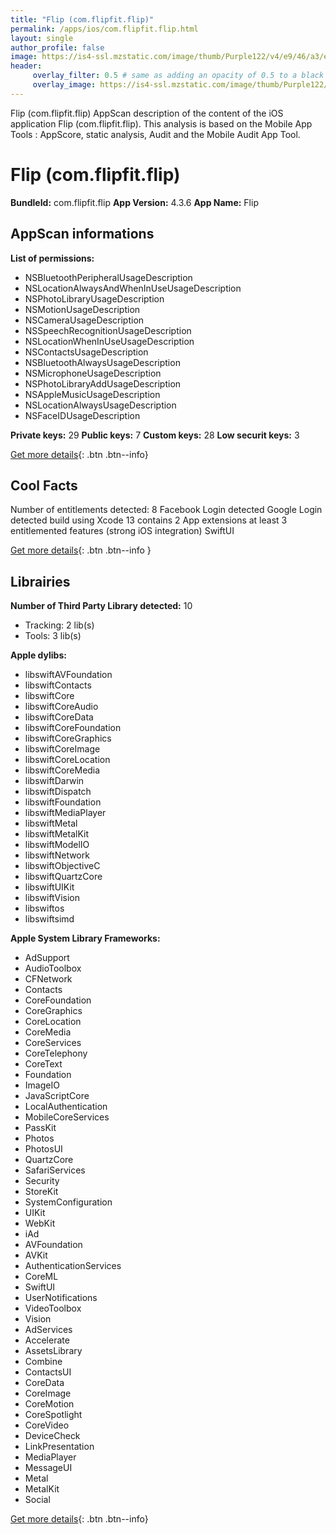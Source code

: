 ```yaml
---
title: "Flip (com.flipfit.flip)"
permalink: /apps/ios/com.flipfit.flip.html
layout: single
author_profile: false
image: https://is4-ssl.mzstatic.com/image/thumb/Purple122/v4/e9/46/a3/e946a3d9-b693-ce7b-8e62-809d14510242/AppIcon-0-0-1x_U007emarketing-0-0-0-6-0-0-sRGB-0-0-0-GLES2_U002c0-512MB-85-220-0-0.png/512x512bb.jpg
header: 
     overlay_filter: 0.5 # same as adding an opacity of 0.5 to a black background
     overlay_image: https://is4-ssl.mzstatic.com/image/thumb/Purple122/v4/e9/46/a3/e946a3d9-b693-ce7b-8e62-809d14510242/AppIcon-0-0-1x_U007emarketing-0-0-0-6-0-0-sRGB-0-0-0-GLES2_U002c0-512MB-85-220-0-0.png/512x512bb.jpg
---
```

Flip (com.flipfit.flip) AppScan description of the content of the iOS application Flip (com.flipfit.flip). This analysis is based on the Mobile App Tools : AppScore, static analysis, Audit and the Mobile Audit App Tool.

# Flip (com.flipfit.flip)

**BundleId:** com.flipfit.flip
**App Version:** 4.3.6
**App Name:** Flip


## AppScan informations 

**List of permissions:** 
- NSBluetoothPeripheralUsageDescription
- NSLocationAlwaysAndWhenInUseUsageDescription
- NSPhotoLibraryUsageDescription
- NSMotionUsageDescription
- NSCameraUsageDescription
- NSSpeechRecognitionUsageDescription
- NSLocationWhenInUseUsageDescription
- NSContactsUsageDescription
- NSBluetoothAlwaysUsageDescription
- NSMicrophoneUsageDescription
- NSPhotoLibraryAddUsageDescription
- NSAppleMusicUsageDescription
- NSLocationAlwaysUsageDescription
- NSFaceIDUsageDescription
  
  
**Private keys:** 29
**Public keys:** 7
**Custom keys:** 28
**Low securit keys:** 3
  
[Get more details](/pricing.html){: .btn .btn--info}

## Cool Facts

Number of entitlements detected: 8
Facebook Login detected
Google Login detected
build using Xcode 13
contains 2 App extensions
at least 3 entitlemented features (strong iOS integration)
SwiftUI
  
[Get more details](/pricing.html){: .btn .btn--info }

## Librairies 
**Number of Third Party Library detected:** 10
- Tracking: 2 lib(s)
- Tools: 3 lib(s)


**Apple dylibs:**
- libswiftAVFoundation
- libswiftContacts
- libswiftCore
- libswiftCoreAudio
- libswiftCoreData
- libswiftCoreFoundation
- libswiftCoreGraphics
- libswiftCoreImage
- libswiftCoreLocation
- libswiftCoreMedia
- libswiftDarwin
- libswiftDispatch
- libswiftFoundation
- libswiftMediaPlayer
- libswiftMetal
- libswiftMetalKit
- libswiftModelIO
- libswiftNetwork
- libswiftObjectiveC
- libswiftQuartzCore
- libswiftUIKit
- libswiftVision
- libswiftos
- libswiftsimd


**Apple System Library Frameworks:**
- AdSupport
- AudioToolbox
- CFNetwork
- Contacts
- CoreFoundation
- CoreGraphics
- CoreLocation
- CoreMedia
- CoreServices
- CoreTelephony
- CoreText
- Foundation
- ImageIO
- JavaScriptCore
- LocalAuthentication
- MobileCoreServices
- PassKit
- Photos
- PhotosUI
- QuartzCore
- SafariServices
- Security
- StoreKit
- SystemConfiguration
- UIKit
- WebKit
- iAd
- AVFoundation
- AVKit
- AuthenticationServices
- CoreML
- SwiftUI
- UserNotifications
- VideoToolbox
- Vision
- AdServices
- Accelerate
- AssetsLibrary
- Combine
- ContactsUI
- CoreData
- CoreImage
- CoreMotion
- CoreSpotlight
- CoreVideo
- DeviceCheck
- LinkPresentation
- MediaPlayer
- MessageUI
- Metal
- MetalKit
- Social


  
[Get more details](/pricing.html){: .btn .btn--info}

